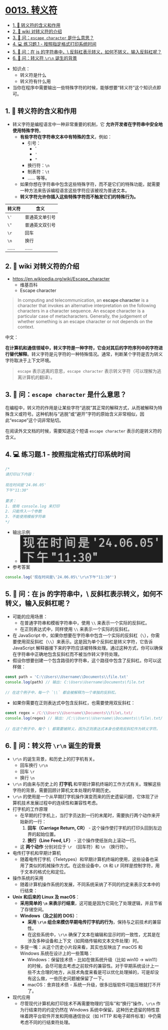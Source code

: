 # [0013. 转义符](https://github.com/Tdahuyou/javascript/tree/main/0013.%20%E8%BD%AC%E4%B9%89%E7%AC%A6)

<!-- region:toc -->
- [1. 📒 转义符的含义和作用](#1--转义符的含义和作用)
- [2. 🔗 wiki 对转义符的介绍](#2--wiki-对转义符的介绍)
- [3. 🤔 问：`escape character` 是什么意思？](#3--问escape-character-是什么意思)
- [4. 💻 练习题.1 - 按照指定格式打印系统时间](#4--练习题1---按照指定格式打印系统时间)
- [5. 🤔 问：在 js 的字符串中，\ 反斜杠表示转义，如何不转义，输入反斜杠呢？](#5--问在-js-的字符串中-反斜杠表示转义如何不转义输入反斜杠呢)
- [6. 🤔 问：转义符 `\r\n` 诞生的背景](#6--问转义符-rn-诞生的背景)
<!-- endregion:toc -->
- 知识点：
  - 转义符是什么
  - 转义符有什么用
- 当你在程序中需要输出一些特殊字符的时候，能够想要“转义符”这个知识点即可。

## 1. 📒 转义符的含义和作用

- 转义字符是编程语言中一种非常重要的机制，它 **允许开发者在字符串中安全地使用特殊字符**。
  - **有些字符在字符串文本中有特殊的含义**，例如：
    - 引号：
      - **`**
      - `'`
      - `"`
    - 换行符：`\n`
    - 制表符：`\t`
    - …… 等等。
  - 如果你想在字符串中包含这些特殊字符，而不是它们的特殊功能，就需要一种方法来告诉编程语言这些字符应该被视为普通文本。
  - **转义字符允许你插入这些特殊字符而不触发它们的特殊行为。**

| 转义符 | 含义           |
| ------ | -------------- |
| `\'`   | 普通英文单引号 |
| `\"`   | 普通英文双引号 |
| `\r`   | 回车           |
| `\n`   | 换行           |
| ……     | ……             |

## 2. 🔗 wiki 对转义符的介绍

- https://en.wikipedia.org/wiki/Escape_character
  - 维基百科
  - Escape character

> In computing and telecommunication, an **escape character** is a character that invokes an alternative interpretation on the following characters in a character sequence. An escape character is a particular case of metacharacters. Generally, the judgement of whether something is an escape character or not depends on the context.

中文：

**在计算机和通信领域中，转义字符是一种字符，它会对其后的字符序列中的字符进行替代解释**。转义字符是元字符的一种特殊情况。通常，判断某个字符是否为转义字符取决于上下文环境。

> `escape` 表示逃离的意思，`escape character` 表示转义字符（可以理解为逃离计算机的翻译）。

## 3. 🤔 问：`escape character` 是什么意思？

在编程中，转义符的作用是让某些字符“逃脱”其正常的解释方式，从而被解释为特殊含义或符号。这种机制与“逃脱”或“避开”字符的原始含义非常相似，因此“escape”这个词非常贴切。

在阅读外文文档的时候，需要知道这个短语 `escape character` 表示的是转义符的含义。

## 4. 💻 练习题.1 - 按照指定格式打印系统时间

```javascript
/*
请打印以下内容：

现在时间是'24.06.05'
下午"11:30"

要求：
1. 使用 console.log 来打印
2. 只能传入一个参数
3. 不能使用模板字符串
*/
```

- 输出示例
  - ![](assets/2024-12-28-12-09-17.png)
- 参考答案

```javascript
console.log('现在时间是\'24.06.05\'\r\n下午"11:30"')
```

## 5. 🤔 问：在 js 的字符串中，\ 反斜杠表示转义，如何不转义，输入反斜杠呢？

- 可能的应用场景：
  - 在普通字符串和模板字符串中，使用 `\\` 来表示一个实际的反斜杠。
  - 在正则表达式中，同样使用 `\\` 来表示一个实际的反斜杠。
- 在 JavaScript 中，如果你想要在字符串中包含一个实际的反斜杠（`\`），你需要使用双反斜杠（`\\`）来表示。这是因为单个反斜杠是转义字符，它告诉 JavaScript 解释器接下来的字符应该被特殊处理。通过这种方式，你可以确保在字符串中正确地包含反斜杠而不被当作转义字符处理。
- 假设你想要创建一个包含路径的字符串，这个路径中包含了反斜杠。你可以这样做：

```javascript
const path = 'C:\\Users\\Username\\Documents\\file.txt'
console.log(path) // 输出: C:\Users\Username\Documents\file.txt

// 在这个例子中，每一个 `\\` 都会被解释为一个单独的反斜杠。
```

- 如果你需要在正则表达式中包含反斜杠，也需要使用双反斜杠：

```javascript
const regex = /C:\\Users\\Username\\Documents\\file\.txt/
console.log(regex) // 输出: /C:\\Users\\Username\\Documents\\file\.txt/

// 在这个例子中，每个 \ 都需要被转义，因为正则表达式本身也使用反斜杠作为转义字符。
```

## 6. 🤔 问：转义符 `\r\n` 诞生的背景

- `\r\n` 的诞生背景，和历史上的打字机有关。
  - 回车换行 `\r\n`
  - 回车 `\r`
  - 换行 `\n`
- `\r\n` 的由来与历史上的 **打字机** 和早期计算机终端的工作方式有关。理解这些字符的背景，需要回顾计算机文本处理的早期历史。
- `\r\n` 的使用是一个从早期打字机操作演变而来的历史遗留问题，它体现了计算机技术发展过程中的连续性和兼容性考虑。
- 打字机的工作原理
  - 在早期的打字机上，当打字员达到一行的末尾时，需要执行两个动作来开始新的一行：
    1. **回车（Carriage Return, CR）** - 这个操作使打字机的打印头回到左边界的起始位置。
    2. **换行（Line Feed, LF）** - 这个操作使纸张向上滚动一行。
  - 这 **两个动作** 分别对应于 `\r` （回车符）和 `\n` （换行符）。
- 电传打字机和早期计算机
  - 随着电传打字机（Teletypes）和早期计算机终端的使用，这些设备也采用了类似的机械操作方式。在这些设备中，`CR` 和 `LF` 同样是控制字符，用于文本的格式化和定位。
- 操作系统的采用
  - 随着计算机操作系统的发展，不同系统采纳了不同的约定来表示文本中的行结束：
- **Unix 和后来的 Linux 及 macOS**：
  - **采用简单的 `\n` 来表示行结束**，这可能是因为它简化了处理逻辑，并且节省了存储空间。
  - **Windows（及之前的 DOS）**：
    - **采用 `\r\n` 组合来模仿早期电传打字机的行为**，保持与之前技术的兼容性。
    - 在这些系统中，`\r\n` 确保了文本在编辑和显示时的一致性，尤其是在涉及多种设备和上下文（如网络传输和文本文件处理）时。
  - 多提一嘴：从这个历史小片段来看，其实也反映出了 macOS 和 Windows 系统在设计上的一些策略：
    - Windows：保留技术债 - 比如在做系统升级（比如 win10 -> win11）的时候，会尽可能去考虑之前软件的兼容性。对于早期系统设计上一些不太合理的地方，从技术角度来看是可以优化处理掉的，可是却没有这么做，一些历史问题被保留了一下。
    - macOS：舍弃技术债 - 系统一升级，很多旧版软件可能压根就打不开了。
- 现代应用
  - 尽管现代计算机和打印技术不再需要物理的“回车”和“换行”操作，`\r\n` 作为行结束符的约定仍然在 Windows 系统中保留。这种历史遗留的特性意味着跨平台软件开发和网络通信协议（如 HTTP 和电子邮件标准）中仍需考虑不同的行结束符处理。
